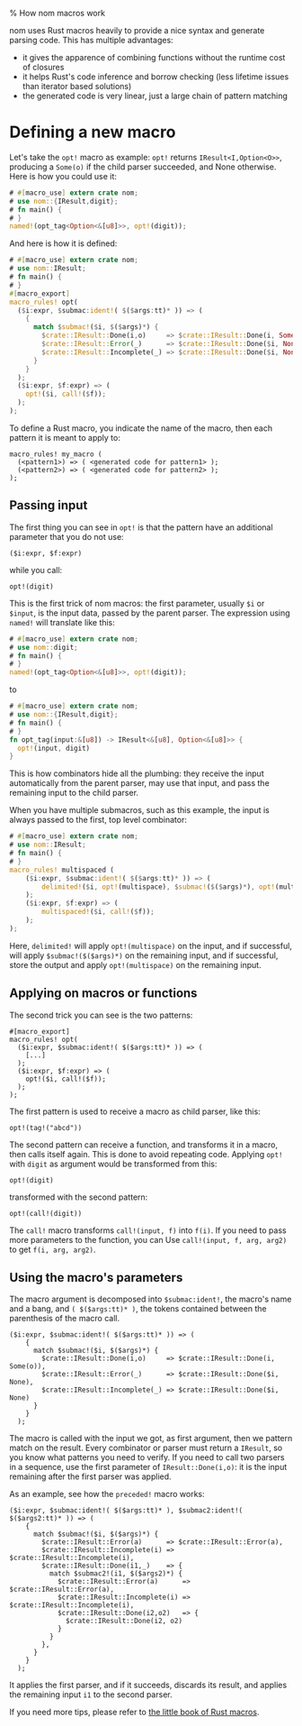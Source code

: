% How nom macros work

nom uses Rust macros heavily to provide a nice syntax and generate parsing code. This has multiple advantages:

* it gives the apparence of combining functions without the runtime cost of closures
* it helps Rust's code inference and borrow checking (less lifetime issues than iterator based solutions)
* the generated code is very linear, just a large chain of pattern matching

# Defining a new macro

Let's take the `opt!` macro as example: `opt!` returns `IResult<I,Option<O>>`, producing a `Some(o)` if the child parser succeeded, and None otherwise. Here is how you could use it:

```rust
# #[macro_use] extern crate nom;
# use nom::{IResult,digit};
# fn main() {
# }
named!(opt_tag<Option<&[u8]>>, opt!(digit));
```

And here is how it is defined:

```rust
# #[macro_use] extern crate nom;
# use nom::IResult;
# fn main() {
# }
#[macro_export]
macro_rules! opt(
  ($i:expr, $submac:ident!( $($args:tt)* )) => (
    {
      match $submac!($i, $($args)*) {
        $crate::IResult::Done(i,o)     => $crate::IResult::Done(i, Some(o)),
        $crate::IResult::Error(_)      => $crate::IResult::Done($i, None),
        $crate::IResult::Incomplete(_) => $crate::IResult::Done($i, None)
      }
    }
  );
  ($i:expr, $f:expr) => (
    opt!($i, call!($f));
  );
);
```

To define a Rust macro, you indicate the name of the macro, then each pattern it is meant to apply to:

```ignore
macro_rules! my_macro (
  (<pattern1>) => ( <generated code for pattern1> );
  (<pattern2>) => ( <generated code for pattern2> );
);
```

## Passing input

The first thing you can see in `opt!` is that the pattern have an additional parameter that you do not use:

```ignore
($i:expr, $f:expr)
```

while you call:

```ignore
opt!(digit)
```

This is the first trick of nom macros: the first parameter, usually `$i` or `$input`, is the input data, passed by the parent parser. The expression using `named!` will translate like this:

```rust
# #[macro_use] extern crate nom;
# use nom::digit;
# fn main() {
# }
named!(opt_tag<Option<&[u8]>>, opt!(digit));
```

to

```rust
# #[macro_use] extern crate nom;
# use nom::{IResult,digit};
# fn main() {
# }
fn opt_tag(input:&[u8]) -> IResult<&[u8], Option<&[u8]>> {
  opt!(input, digit)
}
```

This is how combinators hide all the plumbing: they receive the input automatically from the parent parser, may use that input, and pass the remaining input to the child parser.

When you have multiple submacros, such as this example, the input is always passed to the first, top level combinator:

```rust
# #[macro_use] extern crate nom;
# use nom::IResult;
# fn main() {
# }
macro_rules! multispaced (
    ($i:expr, $submac:ident!( $($args:tt)* )) => (
        delimited!($i, opt!(multispace), $submac!($($args)*), opt!(multispace));
    );
    ($i:expr, $f:expr) => (
        multispaced!($i, call!($f));
    );
);
```

Here, `delimited!` will apply `opt!(multispace)` on the input, and if successful, will apply `$submac!($($args)*)` on the remaining input, and if successful, store the output and apply `opt!(multispace)` on the remaining input.

## Applying on macros or functions

The second trick you can see is the two patterns:

```ignore
#[macro_export]
macro_rules! opt(
  ($i:expr, $submac:ident!( $($args:tt)* )) => (
    [...]
  );
  ($i:expr, $f:expr) => (
    opt!($i, call!($f));
  );
);
```

The first pattern is used to receive a macro as child parser, like this:

```ignore
opt!(tag!("abcd"))
```

The second pattern can receive a function, and transforms it in a macro, then calls itself again. This is done to avoid repeating code. Applying `opt!` with `digit` as argument would be transformed from this:

```ignore
opt!(digit)
```

transformed with the second pattern:

```ignore
opt!(call!(digit))
```

The `call!` macro transforms `call!(input, f)` into `f(i)`. If you need to pass more parameters to the function, you can Use `call!(input, f, arg, arg2)` to get `f(i, arg, arg2)`.

## Using the macro's parameters

The macro argument is decomposed into `$submac:ident!`, the macro's name and a bang, and `( $($args:tt)* )`, the tokens contained between the parenthesis of the macro call.

```ignore
($i:expr, $submac:ident!( $($args:tt)* )) => (
    {
      match $submac!($i, $($args)*) {
        $crate::IResult::Done(i,o)     => $crate::IResult::Done(i, Some(o)),
        $crate::IResult::Error(_)      => $crate::IResult::Done($i, None),
        $crate::IResult::Incomplete(_) => $crate::IResult::Done($i, None)
      }
    }
  );
```

The macro is called with the input we got, as first argument, then we pattern match on the result. Every combinator or parser must return a `IResult`, so you know what patterns you need to verify. If you need to call two parsers in a sequence, use the first parameter of `IResult::Done(i,o)`: it is the input remaining after the first parser was applied.

As an example, see how the `preceded!` macro works:

```ignore
($i:expr, $submac:ident!( $($args:tt)* ), $submac2:ident!( $($args2:tt)* )) => (
    {
      match $submac!($i, $($args)*) {
        $crate::IResult::Error(a)      => $crate::IResult::Error(a),
        $crate::IResult::Incomplete(i) => $crate::IResult::Incomplete(i),
        $crate::IResult::Done(i1,_)    => {
          match $submac2!(i1, $($args2)*) {
            $crate::IResult::Error(a)      => $crate::IResult::Error(a),
            $crate::IResult::Incomplete(i) => $crate::IResult::Incomplete(i),
            $crate::IResult::Done(i2,o2)   => {
              $crate::IResult::Done(i2, o2)
            }
          }
        },
      }
    }
  );
```

It applies the first parser, and if it succeeds, discards its result, and applies the remaining input `i1` to the second parser.

If you need more tips, please refer to [the little book of Rust macros](https://danielkeep.github.io/tlborm/book/README.html).

